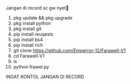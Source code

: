 Jangan di record sc gw nyet🗿
1. pkg update && pkg upgrade
2. pkg install python
3. pkg install git
4. pip install reuqests
5. pip install bs4
6. pip install rich
7. git clone https://github.com/Emperror-12/Farawell-V1
8. cd Farawell-V1
9. ls
10. python frawel.py



INGAT KONTOL JANGAN DI RECORD
